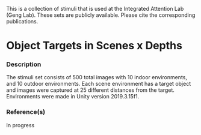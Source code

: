 This is a collection of stimuli that is used at the Integrated Attention Lab (Geng Lab). These sets are publicly available. Please cite the corresponding publications.
# Object Targets in Scenes x Depths

### Description
The stimuli set consists of 500 total images with 10 indoor environments, and 10 outdoor environments. Each scene environment has a target object and images were captured at 25 different distances from the target. Environments were made in Unity version 2019.3.15f1.

### Reference(s)
In progress
